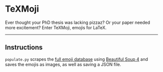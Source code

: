 # TeXMoji
Ever thought your PhD thesis was lacking pizzaz?
Or your paper needed more excitement?
Enter TeXMoji, emojis for LaTeX.

---

## Instructions
`populate.py` scrapes the [full emoji database](http://unicode.org/emoji/charts/full-emoji-list.html)
using [Beautiful Soup 4](https://www.crummy.com/software/BeautifulSoup/)
and saves the emojis as images, as well as saving a JSON file.